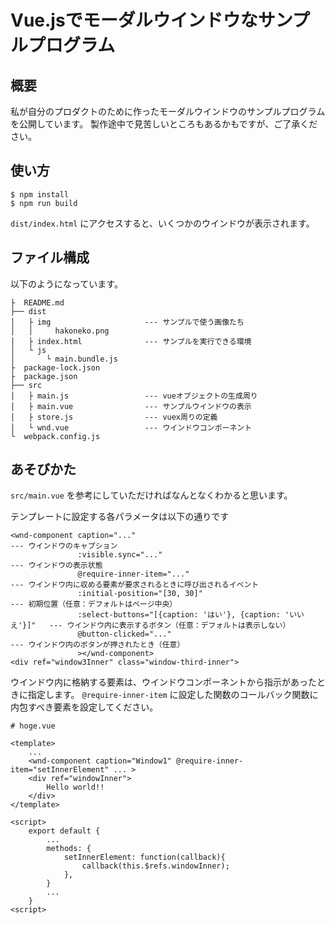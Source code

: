 # Vue.jsでモーダルウインドウなサンプルプログラム

## 概要
私が自分のプロダクトのために作ったモーダルウインドウのサンプルプログラムを公開しています。
製作途中で見苦しいところもあるかもですが、ご了承ください。

## 使い方
```
$ npm install
$ npm run build
```

`dist/index.html` にアクセスすると、いくつかのウインドウが表示されます。

## ファイル構成
以下のようになっています。
```
├  README.md
├── dist
│   ├ img                     --- サンプルで使う画像たち
│   │     hakoneko.png
│   ├ index.html              --- サンプルを実行できる環境
│   └ js
│       └ main.bundle.js
├  package-lock.json
├  package.json
├── src
│   ├ main.js                 --- vueオブジェクトの生成周り
│   ├ main.vue                --- サンプルウインドウの表示
│   ├ store.js                --- vuex周りの定義
│   └ wnd.vue                 --- ウインドウコンポーネント
└  webpack.config.js
```

## あそびかた
`src/main.vue` を参考にしていただければなんとなくわかると思います。

テンプレートに設定する各パラメータは以下の通りです
```vue
<wnd-component caption="..."                                                --- ウインドウのキャプション 
               :visible.sync="..."                                          --- ウインドウの表示状態
               @require-inner-item="..."                                    --- ウインドウ内に収める要素が要求されるときに呼び出されるイベント
               :initial-position="[30, 30]"                                 --- 初期位置（任意：デフォルトはページ中央）
               :select-buttons="[{caption: 'はい'}, {caption: 'いいえ'}]"   --- ウインドウ内に表示するボタン（任意：デフォルトは表示しない）
               @button-clicked="..."                                        --- ウインドウ内のボタンが押されたとき（任意）
               ></wnd-component>
<div ref="window3Inner" class="window-third-inner">
```

ウインドウ内に格納する要素は、ウインドウコンポーネントから指示があったときに指定します。
`@require-inner-item` に設定した関数のコールバック関数に内包すべき要素を設定してください。

```vue
# hoge.vue

<template>
    ...
    <wnd-component caption="Window1" @require-inner-item="setInnerElement" ... >
    <div ref="windowInner">
        Hello world!!
    </div>
</template>

<script>
    export default {
        ...
        methods: {
            setInnerElement: function(callback){
                callback(this.$refs.windowInner);
            },
        }
        ...
    }
<script>
```
